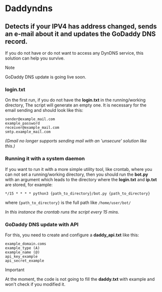 # Daddyndns
## Detects if your IPV4 has address changed, sends an e-mail about it and updates the GoDaddy DNS record.

If you do not have or do not want to access any DynDNS service, this solution can help you survive.

> [!NOTE]
> GoDaddy DNS update is going live soon.

### login.txt
On the first run, if you do not have the **login.txt** in the running/working directory, The script will generate an empty one. It is necessary for the email sending and should look like this:

```
sender@example_mail.com
example_password
receiver@example_mail.com
smtp.example_mail.com
```

_(Gmail no longer supports sending mail with an 'unsecure' solution like this.)_

### Running it with a system daemon
If you want to run it with a more simple utility tool, like crontab, where you can not set a running/working directory, then you should run the **bot.py** with an argument which leads to the directory where the **login.txt** and **ip.txt** are stored, for example:

```
*/15 * * * * python3 {path_to_directory}/bot.py {path_to_directory}
```

where `{path_to_directory}` is the full path like `/home/user/bot/`

_In this instance the crontab runs the script every 15 mins._

### GoDaddy DNS update with API
For this, you need to create and configure a **daddy_api.txt** like this:

```
example_domain.coms
example_type (A)
example_name (@)
api_key_example
api_secret_example
```

> [!IMPORTANT]
> At the moment, the code is not going to fill the **daddy.txt** with example and won't check if you modified it.